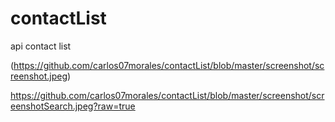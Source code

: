 # contactList
api contact list

(https://github.com/carlos07morales/contactList/blob/master/screenshot/screenshot.jpeg)

https://github.com/carlos07morales/contactList/blob/master/screenshot/screenshotSearch.jpeg?raw=true
